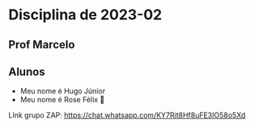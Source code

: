 ﻿# Disciplina de 2023-02

## Prof Marcelo

## Alunos

* Meu nome é Hugo Júnior
* Meu nome é Rose Félix 🌻

LInk grupo ZAP: https://chat.whatsapp.com/KY7Rit8Hf8uFE3IO58o5Xd

